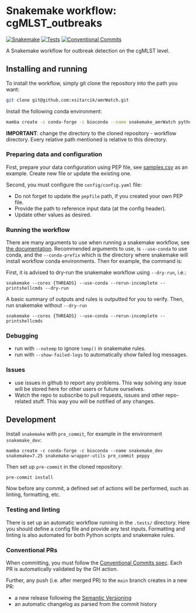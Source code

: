 # Snakemake workflow: cgMLST_outbreaks

[![Snakemake](https://img.shields.io/badge/snakemake-≥7.25.0-brightgreen.svg)](https://snakemake.github.io)
[![Tests](https://github.com/xsitarcik/cgMLST_outbreaks/actions/workflows/main.yml/badge.svg?branch=main)](https://github.com/xsitarcik/cgMLST_outbreaks/actions?query=branch%3Amain+workflow%3ATests)
[![Conventional Commits](https://img.shields.io/badge/Conventional%20Commits-1.0.0-%23FE5196?logo=conventionalcommits&logoColor=white)](https://conventionalcommits.org)

A Snakemake workflow for outbreak detection on the cgMLST level.

## Installing and running

To install the workflow, simply git clone the repository into the path you want:

```bash
git clone git@github.com:xsitarcik/amrWatch.git
```

Install the following conda environment:

```bash
mamba create -c conda-forge -c bioconda --name snakemake_amrWatch python=3.11 snakemake=7.25 peppy snakemake-wrapper-utils
```

**IMPORTANT**: change the directory to the cloned repository - workflow directory. Every relative path mentioned is relative to this directory.

### Preparing data and configuration

First, prepare your data configuration using PEP file, see [samples.csv](config/pep/samples.csv) as an example. Create new file or update the existing one.

Second, you must configure the `config/config.yaml` file:

- Do not forget to update the `pepfile` path, if you created your own PEP file.
- Provide the path to reference input data (at the config header).
- Update other values as desired.

### Running the workflow

There are many arguments to use when running a snakemake workflow, see [the documentation](https://snakemake.readthedocs.io/en/stable/executing/cli.html). Recommended arguments to use, is `--use-conda` to use conda, and the `--conda-prefix` which is the directory where snakemake will install workflow conda environments. Then for example, the command is:

First, it is advised to dry-run the snakemake workflow using `--dry-run`, i.e.:

```shell
snakemake --cores {THREADS} --use-conda --rerun-incomplete --printshellcmds --dry-run
```

A basic summary of outputs and rules is outputted for you to verify. Then, run snakemake without `--dry-run`

```shell
snakemake --cores {THREADS} --use-conda --rerun-incomplete --printshellcmds
```

### Debugging

- run with `--notemp` to ignore `temp()` in snakemake rules.
- run with `--show-failed-logs` to automatically show failed log messages.

### Issues

- use issues in github to report any problems. This way solving any issue will be stored here for other users or future ourselves.
- Watch the repo to subscribe to pull requests, issues and other repo-related stuff. This way you will be notified of any changes.

## Development

Install `snakemake` with `pre_commit`, for example in the environment `snakemake_dev`:

```shell
mamba create -c conda-forge -c bioconda --name snakemake_dev snakemake=7.25 snakemake-wrapper-utils pre_commit peppy
```

Then set up `pre-commit` in the cloned repository:

```bash
pre-commit install
```

Now before any commit, a defined set of actions will be performed, such as linting, formatting, etc.

### Testing and linting

There is set up an automatic workflow running in the `.tests/` directory. Here you should define a config file and provide any test inputs.
Formatting and linting is also automated for both Python scripts and snakemake rules.

### Conventional PRs

When committing, you must follow the [Conventional Commits spec](https://www.conventionalcommits.org/en/v1.0.0/). Each PR is automatically validated by the GH action.

Further, any push (i.e. after merged PR) to the `main` branch creates in a new PR:

- a new release following the [Semantic Versioning](https://semver.org/)
- an automatic changelog as parsed from the commit history
